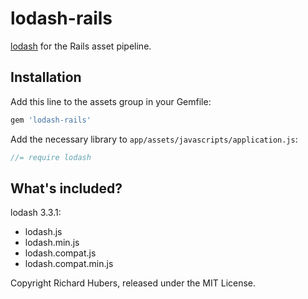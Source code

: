 # lodash-rails

[lodash](http://lodash.com/) for the Rails asset pipeline.

## Installation

Add this line to the assets group in your Gemfile:

```ruby
gem 'lodash-rails'
```

Add the necessary library to `app/assets/javascripts/application.js`:

```js
//= require lodash
```

## What's included?

lodash 3.3.1:

* lodash.js
* lodash.min.js
* lodash.compat.js
* lodash.compat.min.js

Copyright Richard Hubers, released under the MIT License.
